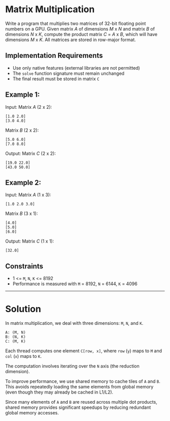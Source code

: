# Matrix Multiplication
Write a program that multiplies two matrices of 32-bit floating point numbers on a GPU. Given matrix *A* of dimensions *M* x *N* and matrix *B* of dimensions *N* x *K*, compute the product matrix *C* = *A* x *B*, which will have dimensions *M* x *K*. All matrices are stored in row-major format.

## Implementation Requirements

* Use only native features (external libraries are not permitted)
* The `solve` function signature must remain unchanged
* The final result must be stored in matrix `C`

## Example 1:

Input:
Matrix *A* (2 x 2):

    [1.0 2.0]
    [3.0 4.0]

Matrix *B* (2 x 2):

    [5.0 6.0]
    [7.0 8.0]

Output:
Matrix *C* (2 x 2):

    [19.0 22.0]
    [43.0 50.0]

## Example 2:

Input:
Matrix *A* (1 x 3):

    [1.0 2.0 3.0]

Matrix *B* (3 x 1):

    [4.0]
    [5.0]
    [6.0]

Output:
Matrix *C* (1 x 1):

    [32.0]

## Constraints

* 1 <= `M`, `N`, `K` <= 8192
* Performance is measured with `M` = 8192, `N` = 6144, `K` = 4096

---

# Solution

In matrix multiplication, we deal with three dimensions: `M`, `N`, and `K`.

    A: (M, N)
    B: (N, K)
    C: (M, K)

Each thread computes one element `C[row, x]`, where `row` (`y`) maps to `M` and `col` (`x`) maps to `K`.

The computation involves iterating over the `N` axis (the reduction dimension).

To improve performance, we use shared memory to cache tiles of `A` and `B`. This avoids repeatedly loading the same elements from global memory (even though they may already be cached in L1/L2). 

Since many elements of `A` and `B` are reused across multiple dot products, shared memory provides significant speedups by reducing redundant global memory accesses.
